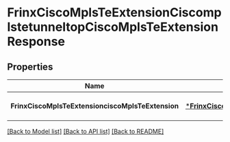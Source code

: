 # FrinxCiscoMplsTeExtensionCiscomplstetunneltopCiscoMplsTeExtensionResponse

## Properties
Name | Type | Description | Notes
------------ | ------------- | ------------- | -------------
**FrinxCiscoMplsTeExtensionciscoMplsTeExtension** | [***FrinxCiscoMplsTeExtensionCiscomplstetunneltopCiscoMplsTeExtension**](frinx.cisco.mpls.te.extension.ciscomplstetunneltop.CiscoMplsTeExtension.md) |  | [optional] [default to null]

[[Back to Model list]](../README.md#documentation-for-models) [[Back to API list]](../README.md#documentation-for-api-endpoints) [[Back to README]](../README.md)


